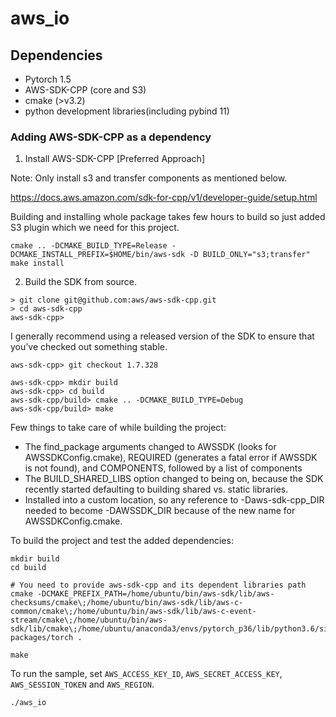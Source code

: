 # aws_io

## Dependencies
- Pytorch 1.5
- AWS-SDK-CPP (core and S3)
- cmake (>v3.2)
- python development libraries(including pybind 11)


### Adding AWS-SDK-CPP as a dependency

1) Install AWS-SDK-CPP [Preferred Approach]

Note: Only install s3 and transfer components as mentioned below.

https://docs.aws.amazon.com/sdk-for-cpp/v1/developer-guide/setup.html

Building and installing whole package takes few hours to build so just added S3 plugin which we need for this project.

```
cmake .. -DCMAKE_BUILD_TYPE=Release -DCMAKE_INSTALL_PREFIX=$HOME/bin/aws-sdk -D BUILD_ONLY="s3;transfer"
make install
```

2) Build the SDK from source.

```
> git clone git@github.com:aws/aws-sdk-cpp.git
> cd aws-sdk-cpp
aws-sdk-cpp>
```

I generally recommend using a released version of the SDK to ensure that you’ve checked out something stable.
```
aws-sdk-cpp> git checkout 1.7.328
```

```
aws-sdk-cpp> mkdir build
aws-sdk-cpp> cd build
aws-sdk-cpp/build> cmake .. -DCMAKE_BUILD_TYPE=Debug 
aws-sdk-cpp/build> make
```



Few things to take care of while building the project: 
- The find_package arguments changed to AWSSDK (looks for AWSSDKConfig.cmake), REQUIRED (generates a fatal error if AWSSDK is not found), and COMPONENTS, followed by a list of components 
- The BUILD_SHARED_LIBS option changed to being on, because the SDK recently started defaulting to building shared vs. static libraries.
- Installed into a custom location, so any reference to -Daws-sdk-cpp_DIR needed to become -DAWSSDK_DIR because of the new name for AWSSDKConfig.cmake.


To build the project and test the added dependencies:

```
mkdir build
cd build

# You need to provide aws-sdk-cpp and its dependent libraries path
cmake -DCMAKE_PREFIX_PATH=/home/ubuntu/bin/aws-sdk/lib/aws-checksums/cmake\;/home/ubuntu/bin/aws-sdk/lib/aws-c-common/cmake\;/home/ubuntu/bin/aws-sdk/lib/aws-c-event-stream/cmake\;/home/ubuntu/bin/aws-sdk/lib/cmake\;/home/ubuntu/anaconda3/envs/pytorch_p36/lib/python3.6/site-packages/torch .

make
```

To run the sample, set `AWS_ACCESS_KEY_ID`, `AWS_SECRET_ACCESS_KEY`, `AWS_SESSION_TOKEN` and `AWS_REGION`.

```
./aws_io
```


